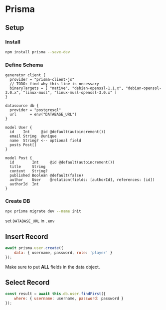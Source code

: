 # Prisma

## Setup

### Install

```bash
npm install prisma --save-dev
```

### Define Schema

```
generator client {
  provider = "prisma-client-js"
  // TODO: find why this line is necessary
  binaryTargets = [ "native", "debian-openssl-1.1.x", "debian-openssl-3.0.x", "linux-musl", "linux-musl-openssl-3.0.x" ]
}

datasource db {
  provider = "postgresql"
  url      = env("DATABASE_URL")
}

model User {
  id    Int     @id @default(autoincrement())
  email String  @unique
  name  String? <-- optional field
  posts Post[]
}

model Post {
  id        Int     @id @default(autoincrement())
  title     String
  content   String?
  published Boolean @default(false)
  author    User    @relation(fields: [authorId], references: [id])
  authorId  Int
}
```

### Create DB

```bash
npx prisma migrate dev --name init
```

set `DATABASE_URL` in `.env`

## Insert Record

```javascript
await prisma.user.create({
    data: { username, password, role: 'player' }
});
```

Make sure to put **ALL** fields in the data object.

## Select Record

```javascript
const result = await this.db.user.findFirst({
    where: { username: username, password: password }
});
```